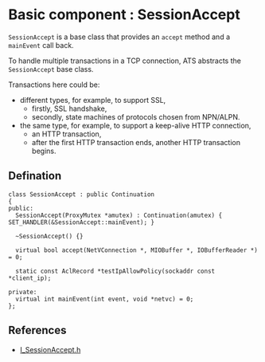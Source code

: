 # Basic component : SessionAccept
`SessionAccept` is a base class that provides an `accept` method and a `mainEvent` call back.

To handle multiple transactions in a TCP connection, ATS abstracts the `SessionAccept` base class.

Transactions here could be:

  - different types, for example, to support SSL,
    - firstly, SSL handshake,
    - secondly, state machines of protocols chosen from NPN/ALPN.
  - the same type, for example, to support a keep-alive HTTP connection,
    - an HTTP transaction,
    - after the first HTTP transaction ends, another HTTP transaction begins.

## Defination

```
class SessionAccept : public Continuation
{
public:
  SessionAccept(ProxyMutex *amutex) : Continuation(amutex) { SET_HANDLER(&SessionAccept::mainEvent); }

  ~SessionAccept() {}

  virtual bool accept(NetVConnection *, MIOBuffer *, IOBufferReader *) = 0;

  static const AclRecord *testIpAllowPolicy(sockaddr const *client_ip);

private:
  virtual int mainEvent(int event, void *netvc) = 0;
};
```

## References

- [I_SessionAccept.h](http://github.com/apache/trafficserver/tree/master/iocore/net/I_SessionAccept.h)
